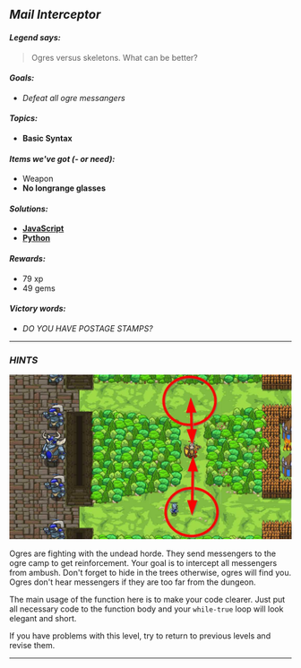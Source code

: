 ## _Mail Interceptor_

#### _Legend says:_
> Ogres versus skeletons. What can be better?

#### _Goals:_
+ _Defeat all ogre messangers_

#### _Topics:_
+ **Basic Syntax**

#### _Items we've got (- or need):_
+ Weapon
+ **No longrange glasses**

#### _Solutions:_
+ **[JavaScript](mailInter.js)**
+ **[Python](mail_inter.py)**

#### _Rewards:_
+ 79 xp
+ 49 gems

#### _Victory words:_
+ _DO YOU HAVE POSTAGE STAMPS?_

___

### _HINTS_

![](img/mailman.jpg)

Ogres are fighting with the undead horde. They send messengers to the ogre camp to get reinforcement.
Your goal is to intercept all messengers from ambush. Don't forget to hide in the trees otherwise, ogres will find you. Ogres don't hear messengers if they are too far from the dungeon.

The main usage of the function here is to make your code clearer. Just put all necessary code to the function body and your `while-true` loop will look elegant and short.

If you have problems with this level, try to return to previous levels and revise them.

___
